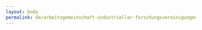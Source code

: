 ```yaml
---
layout: body
permalink: de/arbeitsgemeinschaft-industrieller-forschungsvereinigungen-otto-von-guericke-ev/
---
```


